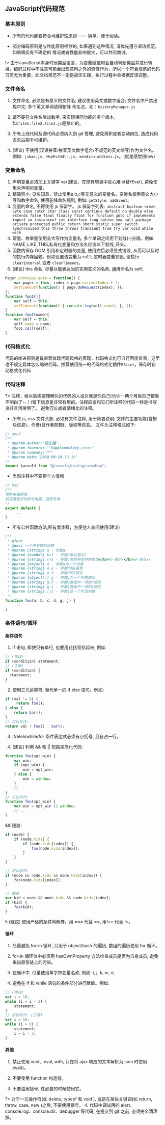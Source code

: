 ## JavaScript代码规范

### 基本原则

- 所有的代码都要符合可维护性原则 —— 简单、便于阅读。

- 部分编码原则是与性能原则相悖的, 如果遇到这种情况, 请优先遵守语法规范，如果确实有不确定的 情况或者性能影响很大，可以共同商讨。

!> 由于JavaScript本身时弱类型语言，为变量赋值时会自动判断类型并进行转换，编码过程中不注意可能会出现意料之外的奇怪行为，所以一个符合规范的代码习惯尤为重要，此文档规范不一定是最佳实践，执行过程中会根据反馈调整。

### 文件命名

1. 文件命名, 必须是有意义的文件名; 建议使用英文或数字组合; 文件名中严禁出现中文; 多个英文单词请用驼峰 命名法，如：`historyManager.js`

2. 请不要在文件名后加数字, 来实现相同功能的多个版本, 如:`file1.file2.file3.js`是禁止的。

3. 所有上线代码及源代码必须纳入到 git 管理, 避免离职或者变动岗位, 造成代码丢失后期不可维护。

4. (建议) 不使用(汉语拼音/拼音英文数字组合/不规范的英文缩写)作为文件名。例如:` jubao.js, MseEvtHdlr.js, mendian-address.js`。(就是感觉很low)


### 变量命名

1. 声明变量必须加上关键字 var(建议，在现有项目中放心用let替代var), 避免使用未声明的变量。
2. 精简短小, 见名知意，禁止使用a,b,c等无意义的变量名。变量名使用英文大小写和数字命名, 使用驼峰命名规则, 例如: `getStyle、addEvent`。
3. 变量的命名, 不得使用 js 保留字。 js 保留字列表:` abstract boolean break byte case catch char class const continue default do double else extends false final finally float for function goto if implements import in instanceof int interface long native new null package private protected public return short static super switch synchronized this throw throws transient true try var void while with`
4. 常量、枚举量使用全大写作为变量名, 多个单词之间用下划线(-)分隔。例如: NAME_LIKE_THIS,私有化变量和方法名应该以下划线_开头。
5. 函数内保存 DOM 引用和定时器的变量, 使用完后必须显式销毁, 从而可以及时的执行内存回收。例如设置该变量为 `null`; 定时器变量销毁, 请执行 `clearInterval` 或者 `clearTimeout`。
6. (建议) this 命名, 尽量以能表达当前实例意义的名称, 通用命名为 self;
```js
Pager.protoype.goto = function() {
    var pager = this, index = page.currentIndex + 1;
    setTimeout(function() { page.doRequest(index); });
};
function foo1(){
    var self = this;
    setTimeout(function() { console.log(self.name); }, 1);
}
function foo2(name){
    var self = this;
    self.name = name;
    foo1.call(self);
}
```

### 代码格式化

代码的缩进原则是最直观体现代码风格的表现，代码格式化可自行百度查阅，这里也不规定具体怎么缩进代码，推荐使用统一的代码格式化插件`ESLint`，保存时自动格式化代码

### 代码注释

?> 注释，给以后需要理解你的代码的人或许就是你自己(也许一两个月后自己都看不明白了--！)留下信息是非常有用的。注释应该和它们所注释的代码一样是书写良好且清晰明了。 避免冗长或者情绪化的注释。

- 所有 js, css 文件头部, 必须有文件注释, 用于简要说明: 文件的主要功能(含模块信息)、作者(含作者邮箱)、版权等信息。 
文件头注释格式如下:
```js
// good
/** 
 * @param author:'阮志雄'，
 * @param fearures：'Supplementary power'
 * @param company:'**'
 * @param date:'2018-06-24 13:14'
*/
import $areaId from "@/assets/config/areaMap";
```
- 当然注释中不要带个人情绪
```js
// bad
/** 
增补电量模块
其实就是手动修改电量，造假专用
*/ 
export default {
    ...
}
```
- 所有公共函数方法,所有类注释，方便他人查阅使用(建议)

```js
/**
 * @func
 * @desc 一个带参数的函数
 * @param {string} a - 参数a
 * @param {number} b=1 - 参数b默认值为1
 * @param {string} c=1 - 参数c有两种支持的取值</br>1—表示x</br>2—表示xx
 * @param {object} d - 参数d为一个对象
 * @param {string} d.e - 参数d的e属性
 * @param {string} d.f - 参数d的f属性
 * @param {object[]} g - 参数g为一个对象数组
 * @param {string} g.h - 参数g数组中一项的h属性
 * @param {string} g.i - 参数g数组中一项的i属性
 * @param {string} [j] - 参数j是一个可选参数
 */
function foo(a, b, c, d, g, j) {
    ...
}

```
### 条件语句/循环

#### 条件语句
1. if 语句, 即使只有单行, 也要用花括号括起来, 例如:

```js
// (错误)
if (condition) statement;
// (正确)
if (condition) {
  statement;
}
```

2. 使用三元运算符, 替代单一的 if else 语句。例如:

```js
if (val != 0) {
     return foo();
} else {
    return bar();
}
// 可以写作:
return val ? foo() : bar();

```

3. if/else/while/for 条件表达式必须有小括号, 且自占一行。

4. (建议) 利用 && 和 || 短路来简化代码:

```javascript
function foo(opt_win) {
    var win;
    if (opt_win) {
        win = opt_win;
    } else {
        win = window;
    }
    // ...
}
// 可以写作:
function foo(opt_win) {
    var win = opt_win || window;
    // ...
}
```

&& 短路:

```javascript
if (node) {
    if (node.kids) {
        if (node.kids[index]) {
            foo(node.kids[index]);
        }
    }
}

// 可以写作:
if (node && node.kids && node.kids[index]) {
    foo(node.kids[index]);
}

// 或者
var kid = node && node.kids && node.kids[index];
if (kid) {
    foo(kid);
}
```
5.(建议) 使用严格的条件判断符。用 === 代替 ==, 用!== 代替 !=。

#### 循环

1. 尽量避免 for-in 循环, 只用于 object/hash 的遍历, 数组的遍历使用 for 循环。

2. for-in 循环体中必须用 hasOwnProperty 方法检查成员是否为自身成员, 避免来自原型链上的污染。
3. 在循环中, 尽量使用单字符变量名称, 例如: i, j, k, m, n;
4. 避免在 if 和 while 语句的条件部分进行赋值。例如:

```javascript
// (错误)
var i = 10;
while (i = i - 2) {
    statement;
}
// 应该写作: (正确)
var i = 10;
while (i > 0) {
    statement;
    i = i - 2;
}
```

#### 其他

1. 禁止使用 void、eval, with, 只在将 ajax 响应的文本解析为 json 时使用 eval()。

2. 不要使用 function 构造器。

3. 不要滥用括号, 在必要的时候使用它。

?> 对于一元操作符(如 delete, typeof 和 void ), 或是在某些关键词(如 return, throw, case, new )之后, 不要使用括号。
4. 代码中调试用的 alert、console.log、console.dir、debugger 等代码, 在提交到 git 之前, 必须完全清理掉。
